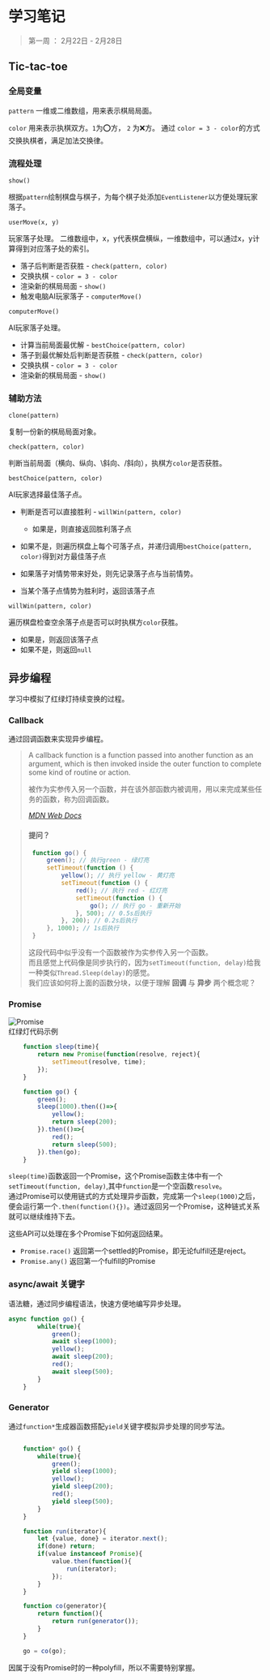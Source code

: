 # 学习笔记
> 第一周 ： 2月22日 - 2月28日

## Tic-tac-toe
### 全局变量
`pattern` 一维或二维数组，用来表示棋局局面。

`color` 用来表示执棋双方。`1`为⭕️方， `2` 为❌方。
通过 `color = 3 - color`的方式交换执棋者，满足加法交换律。

### 流程处理

`show()`

根据`pattern`绘制棋盘与棋子，为每个棋子处添加`EventListener`以方便处理玩家落子。

`userMove(x, y)`

玩家落子处理。
二维数组中，x，y代表棋盘横纵，一维数组中，可以通过x，y计算得到对应落子处的索引。
* 落子后判断是否获胜 - `check(pattern, color)`
* 交换执棋 - `color = 3 - color`
* 渲染新的棋局局面 - `show()`
* 触发电脑AI玩家落子 - `computerMove()`

`computerMove()`

AI玩家落子处理。
* 计算当前局面最优解 - `bestChoice(pattern, color)`
* 落子到最优解处后判断是否获胜 - `check(pattern, color)`
* 交换执棋 - `color = 3 - color`
* 渲染新的棋局局面 - `show()`

### 辅助方法

`clone(pattern)`

复制一份新的棋局局面对象。

`check(pattern, color)`

判断当前局面（横向、纵向、\斜向、/斜向），执棋方`color`是否获胜。

`bestChoice(pattern, color)`

AI玩家选择最佳落子点。
* 判断是否可以直接胜利 - `willWin(pattern, color)`
    * 如果是，则直接返回胜利落子点
  
* 如果不是，则遍历棋盘上每个可落子点，并递归调用`bestChoice(pattern, color)`得到对方最佳落子点
* 如果落子对情势带来好处，则先记录落子点与当前情势。
* 当某个落子点情势为胜利时，返回该落子点

`willWin(pattern, color)`

遍历棋盘检查空余落子点是否可以时执棋方`color`获胜。

* 如果是，则返回该落子点
* 如果不是，则返回`null`

## 异步编程
学习中模拟了红绿灯持续变换的过程。
### Callback
通过回调函数来实现异步编程。
> A callback function is a function passed into another function as an argument, which is then invoked inside the outer function to complete some kind of routine or action.
> 
> 被作为实参传入另一个函数，并在该外部函数内被调用，用以来完成某些任务的函数，称为回调函数。
> 
> *[MDN Web Docs](https://developer.mozilla.org/en-US/docs/Glossary/Callback_function)*

> #### 提问？
>```JavaScript
>  function go() {
>      green(); // 执行green - 绿灯亮
>      setTimeout(function () {
>          yellow(); // 执行 yellow - 黄灯亮
>          setTimeout(function () {
>              red(); // 执行 red - 红灯亮
>              setTimeout(function () {
>                  go(); // 执行 go - 重新开始
>              }, 500); // 0.5s后执行
>          }, 200); // 0.2s后执行
>      }, 1000); // 1s后执行
>  }
>```
>这段代码中似乎没有一个函数被作为实参传入另一个函数。  
>而且感觉上代码像是同步执行的，因为`setTimeout(function, delay)`给我一种类似`Thread.Sleep(delay)`的感觉。  
>我们应该如何将上面的函数分块，以便于理解 **回调** 与 **异步** 两个概念呢？

### Promise
![Promise](https://mdn.mozillademos.org/files/8633/promises.png)  
红绿灯代码示例
```javascript
    function sleep(time){
        return new Promise(function(resolve, reject){
            setTimeout(resolve, time);
        });
    }

    function go() {
        green();
        sleep(1000).then(()=>{
            yellow();
            return sleep(200);
        }).then(()=>{
            red();
            return sleep(500);
        }).then(go);
    }   
```
`sleep(time)`函数返回一个Promise，这个Promise函数主体中有一个`setTimeout(function, delay)`,其中`function`是一个空函数`resolve`。  
通过Promise可以使用链式的方式处理异步函数，完成第一个`sleep(1000)`之后，便会运行第一个`.then(function(){})`。通过返回另一个Promise，这种链式关系就可以继续维持下去。  

这些API可以处理在多个Promise下如何返回结果。
* `Promise.race()` 返回第一个settled的Promise，即无论fulfill还是reject。
* `Promise.any()` 返回第一个fulfill的Promise

### async/await 关键字
语法糖，通过同步编程语法，快速方便地编写异步处理。
```javascript
async function go() {
        while(true){
            green();
            await sleep(1000);
            yellow();
            await sleep(200);
            red();
            await sleep(500);
        }
    }
```
### Generator
通过`function*`生成器函数搭配`yield`关键字模拟异步处理的同步写法。  
```javascript

    function* go() {
        while(true){
            green();
            yield sleep(1000);
            yellow();
            yield sleep(200);
            red();
            yield sleep(500);
        }
    }

    function run(iterator){
        let {value, done} = iterator.next();
        if(done) return;
        if(value instanceof Promise){
            value.then(function(){
                run(iterator);
            });
        }
    }

    function co(generator){
        return function(){
            return run(generator());
        }
    }

    go = co(go);
```
因属于没有Promise时的一种polyfill，所以不需要特别掌握。
